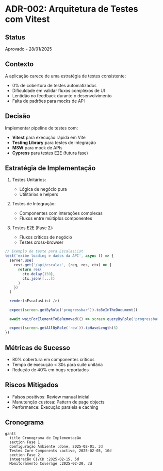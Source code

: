 # ADR-002: Arquitetura de Testes com Vitest

## Status
Aprovado - 28/01/2025

## Contexto
A aplicação carece de uma estratégia de testes consistente:
- 0% de cobertura de testes automatizados
- Dificuldade em validar fluxos complexos de UI
- Lentidão no feedback durante o desenvolvimento
- Falta de padrões para mocks de API

## Decisão
Implementar pipeline de testes com:
- **Vitest** para execução rápida em Vite
- **Testing Library** para testes de integração
- **MSW** para mock de APIs
- **Cypress** para testes E2E (futura fase)

## Estratégia de Implementação
1. Testes Unitários:
   - Lógica de negócio pura
   - Utilitários e helpers

2. Testes de Integração:
   - Componentes com interações complexas
   - Fluxos entre múltiplos componentes

3. Testes E2E (Fase 2):
   - Fluxos críticos de negócio
   - Testes cross-browser

```typescript
// Exemplo de teste para EscalasList
test('exibe loading e dados da API', async () => {
  server.use(
    rest.get('/api/escalas', (req, res, ctx) => {
      return res(
        ctx.delay(150),
        ctx.json([...])
      )
    })
  )

  render(<EscalasList />)
  
  expect(screen.getByRole('progressbar')).toBeInTheDocument()
  
  await waitForElementToBeRemoved(() => screen.queryByRole('progressbar'))
  
  expect(screen.getAllByRole('row')).toHaveLength(5)
})
```

## Métricas de Sucesso
- 80% cobertura em componentes críticos
- Tempo de execução < 30s para suite unitária
- Redução de 40% em bugs reportados

## Riscos Mitigados
- Falsos positivos: Review manual inicial
- Manutenção custosa: Pattern de page objects
- Performance: Execução paralela e caching

## Cronograma
```mermaid
gantt
  title Cronograma de Implementação
  section Fase 1
  Configuração Ambiente :done, 2025-02-01, 3d
  Testes Core Components :active, 2025-02-05, 10d
  section Fase 2
  Integração CI/CD :2025-02-15, 5d
  Monitoramento Coverage :2025-02-20, 3d